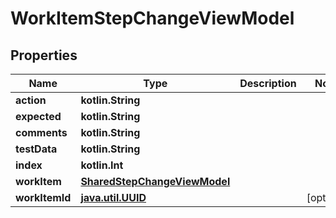 
# WorkItemStepChangeViewModel

## Properties
| Name | Type | Description | Notes |
| ------------ | ------------- | ------------- | ------------- |
| **action** | **kotlin.String** |  |  |
| **expected** | **kotlin.String** |  |  |
| **comments** | **kotlin.String** |  |  |
| **testData** | **kotlin.String** |  |  |
| **index** | **kotlin.Int** |  |  |
| **workItem** | [**SharedStepChangeViewModel**](SharedStepChangeViewModel.md) |  |  |
| **workItemId** | [**java.util.UUID**](java.util.UUID.md) |  |  [optional] |



